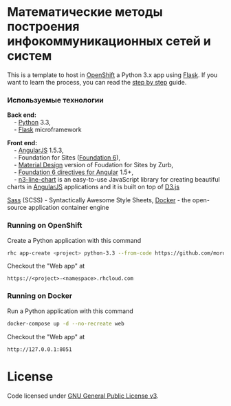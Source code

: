 # Математические методы построения инфокоммуникационных сетей и систем

This is a template to host in [OpenShift](https://openshift.redhat.com) a Python 3.x app using [Flask](http://flask.pocoo.org/). If you want to learn the process, you can read the [step by step](https://github.com/moroz-off/mmpiss-flask-openshift/blob/master/Step-by-step.md) guide.

### Используемые технологии

**Back end:**<br>
    &nbsp;&nbsp;&nbsp;&nbsp;- [Python](https://www.python.org/) 3.3,<br> 
    &nbsp;&nbsp;&nbsp;&nbsp;- [Flask](http://flask.pocoo.org/) microframework

**Front end:**<br>
    &nbsp;&nbsp;&nbsp;&nbsp;- [AngularJS](https://angularjs.org/)  1.5.3,<br> 
    &nbsp;&nbsp;&nbsp;&nbsp;- Foundation for Sites ([Foundation 6](https://github.com/zurb/foundation-sites)),<br> 
    &nbsp;&nbsp;&nbsp;&nbsp;- [Material Design](https://github.com/eucalyptuss/material-foundation) version of Foudation for Sites by Zurb,<br> 
    &nbsp;&nbsp;&nbsp;&nbsp;- [Foundation 6 directives for Angular](https://github.com/circlingthesun/angular-foundation-6) 1.5+,<br>
    &nbsp;&nbsp;&nbsp;&nbsp;- [n3-line-chart](https://github.com/n3-charts/line-chart) is an easy-to-use JavaScript library for creating beautiful charts in [AngularJS](https://angularjs.org/) applications and it is built on top of [D3.js](https://d3js.org/)

[Sass](http://sass-lang.com/) (SCSS) - Syntactically Awesome Style Sheets,
[Docker](https://github.com/docker/docker) - the open-source application container engine

### Running on OpenShift

Create a Python application with this command

```bash
rhc app-create <project> python-3.3 --from-code https://github.com/moroz-off/mmpiss-flask-openshift.git
```

Checkout the "Web app" at

```
https://<project>-<namespace>.rhcloud.com
```

### Running on Docker

Run a Python application with this command

```bash
docker-compose up -d --no-recreate web
```

Checkout the "Web app" at

```
http://127.0.0.1:8051
```

# License

Code licensed under [GNU General Public License v3](http://opensource.org/licenses/GPL-3.0).
